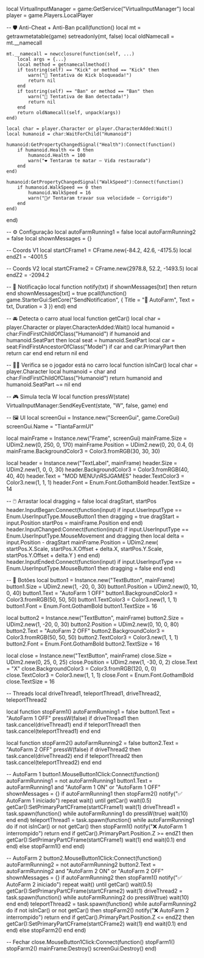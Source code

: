 local VirtualInputManager = game:GetService("VirtualInputManager")
local player = game.Players.LocalPlayer

-- 🛡️ Anti-Cheat + Anti-Ban
pcall(function()
    local mt = getrawmetatable(game)
    setreadonly(mt, false)
    local oldNamecall = mt.__namecall

    mt.__namecall = newcclosure(function(self, ...)
        local args = {...}
        local method = getnamecallmethod()
        if tostring(self) == "Kick" or method == "Kick" then
            warn("🚫 Tentativa de Kick bloqueada!")
            return nil
        end
        if tostring(self) == "Ban" or method == "Ban" then
            warn("🚫 Tentativa de Ban detectada!")
            return nil
        end
        return oldNamecall(self, unpack(args))
    end)

    local char = player.Character or player.CharacterAdded:Wait()
    local humanoid = char:WaitForChild("Humanoid")

    humanoid:GetPropertyChangedSignal("Health"):Connect(function()
        if humanoid.Health <= 0 then
            humanoid.Health = 100
            warn("❤️ Tentaram te matar — Vida restaurada")
        end
    end)

    humanoid:GetPropertyChangedSignal("WalkSpeed"):Connect(function()
        if humanoid.WalkSpeed == 0 then
            humanoid.WalkSpeed = 16
            warn("🏃‍♂️ Tentaram travar sua velocidade — Corrigido")
        end
    end)
end)

-- ⚙️ Configuração
local autoFarmRunning1 = false
local autoFarmRunning2 = false
local shownMessages = {}

-- Coords V1
local startCFrame1 = CFrame.new(-84.2, 42.6, -4175.5)
local endZ1 = -4001.5

-- Coords V2
local startCFrame2 = CFrame.new(2978.8, 52.2, -1493.5)
local endZ2 = -2094.2

-- 🔔 Notificação
local function notify(txt)
    if shownMessages[txt] then return end
    shownMessages[txt] = true
    pcall(function()
        game.StarterGui:SetCore("SendNotification", {
            Title = "🚗 AutoFarm",
            Text = txt,
            Duration = 3
        })
    end)
end

-- 🚘 Detecta o carro atual
local function getCar()
    local char = player.Character or player.CharacterAdded:Wait()
    local humanoid = char:FindFirstChildOfClass("Humanoid")
    if humanoid and humanoid.SeatPart then
        local seat = humanoid.SeatPart
        local car = seat:FindFirstAncestorOfClass("Model")
        if car and car.PrimaryPart then
            return car
        end
    end
    return nil
end

-- 🧍‍♂️ Verifica se o jogador está no carro
local function isInCar()
    local char = player.Character
    local humanoid = char and char:FindFirstChildOfClass("Humanoid")
    return humanoid and humanoid.SeatPart ~= nil
end

-- 🎮 Simula tecla W
local function pressW(state)
    VirtualInputManager:SendKeyEvent(state, "W", false, game)
end

-- 🖼️ UI
local screenGui = Instance.new("ScreenGui", game.CoreGui)
screenGui.Name = "TiantaFarmUI"

local mainFrame = Instance.new("Frame", screenGui)
mainFrame.Size = UDim2.new(0, 250, 0, 170)
mainFrame.Position = UDim2.new(0, 20, 0.4, 0)
mainFrame.BackgroundColor3 = Color3.fromRGB(30, 30, 30)

local header = Instance.new("TextLabel", mainFrame)
header.Size = UDim2.new(1, 0, 0, 30)
header.BackgroundColor3 = Color3.fromRGB(40, 40, 40)
header.Text = "MOD MENU\nRSJGAMES"
header.TextColor3 = Color3.new(1, 1, 1)
header.Font = Enum.Font.GothamBold
header.TextSize = 14

-- 🖱️ Arrastar
local dragging = false
local dragStart, startPos
header.InputBegan:Connect(function(input)
    if input.UserInputType == Enum.UserInputType.MouseButton1 then
        dragging = true
        dragStart = input.Position
        startPos = mainFrame.Position
    end
end)
header.InputChanged:Connect(function(input)
    if input.UserInputType == Enum.UserInputType.MouseMovement and dragging then
        local delta = input.Position - dragStart
        mainFrame.Position = UDim2.new(
            startPos.X.Scale, startPos.X.Offset + delta.X,
            startPos.Y.Scale, startPos.Y.Offset + delta.Y
        )
    end
end)
header.InputEnded:Connect(function(input)
    if input.UserInputType == Enum.UserInputType.MouseButton1 then
        dragging = false
    end
end)

-- 🔘 Botões
local button1 = Instance.new("TextButton", mainFrame)
button1.Size = UDim2.new(1, -20, 0, 30)
button1.Position = UDim2.new(0, 10, 0, 40)
button1.Text = "AutoFarm 1 OFF"
button1.BackgroundColor3 = Color3.fromRGB(50, 50, 50)
button1.TextColor3 = Color3.new(1, 1, 1)
button1.Font = Enum.Font.GothamBold
button1.TextSize = 16

local button2 = Instance.new("TextButton", mainFrame)
button2.Size = UDim2.new(1, -20, 0, 30)
button2.Position = UDim2.new(0, 10, 0, 80)
button2.Text = "AutoFarm 2 OFF"
button2.BackgroundColor3 = Color3.fromRGB(50, 50, 50)
button2.TextColor3 = Color3.new(1, 1, 1)
button2.Font = Enum.Font.GothamBold
button2.TextSize = 16

local close = Instance.new("TextButton", mainFrame)
close.Size = UDim2.new(0, 25, 0, 25)
close.Position = UDim2.new(1, -30, 0, 2)
close.Text = "X"
close.BackgroundColor3 = Color3.fromRGB(120, 0, 0)
close.TextColor3 = Color3.new(1, 1, 1)
close.Font = Enum.Font.GothamBold
close.TextSize = 16

-- Threads
local driveThread1, teleportThread1, driveThread2, teleportThread2

local function stopFarm1()
    autoFarmRunning1 = false
    button1.Text = "AutoFarm 1 OFF"
    pressW(false)
    if driveThread1 then task.cancel(driveThread1) end
    if teleportThread1 then task.cancel(teleportThread1) end
end

local function stopFarm2()
    autoFarmRunning2 = false
    button2.Text = "AutoFarm 2 OFF"
    pressW(false)
    if driveThread2 then task.cancel(driveThread2) end
    if teleportThread2 then task.cancel(teleportThread2) end
end

-- AutoFarm 1
button1.MouseButton1Click:Connect(function()
    autoFarmRunning1 = not autoFarmRunning1
    button1.Text = autoFarmRunning1 and "AutoFarm 1 ON" or "AutoFarm 1 OFF"
    shownMessages = {}
    if autoFarmRunning1 then
        stopFarm2()
        notify("✅ AutoFarm 1 iniciado")
        repeat wait() until getCar()
        wait(0.5)
        getCar():SetPrimaryPartCFrame(startCFrame1)
        wait(1)
        driveThread1 = task.spawn(function()
            while autoFarmRunning1 do
                pressW(true)
                wait(10)
            end
        end)
        teleportThread1 = task.spawn(function()
            while autoFarmRunning1 do
                if not isInCar() or not getCar() then
                    stopFarm1()
                    notify("❌ AutoFarm 1 interrompido")
                    return
                end
                if getCar().PrimaryPart.Position.Z >= endZ1 then
                    getCar():SetPrimaryPartCFrame(startCFrame1)
                    wait(1)
                end
                wait(0.1)
            end
        end)
    else
        stopFarm1()
    end
end)

-- AutoFarm 2
button2.MouseButton1Click:Connect(function()
    autoFarmRunning2 = not autoFarmRunning2
    button2.Text = autoFarmRunning2 and "AutoFarm 2 ON" or "AutoFarm 2 OFF"
    shownMessages = {}
    if autoFarmRunning2 then
        stopFarm1()
        notify("✅ AutoFarm 2 iniciado")
        repeat wait() until getCar()
        wait(0.5)
        getCar():SetPrimaryPartCFrame(startCFrame2)
        wait(1)
        driveThread2 = task.spawn(function()
            while autoFarmRunning2 do
                pressW(true)
                wait(10)
            end
        end)
        teleportThread2 = task.spawn(function()
            while autoFarmRunning2 do
                if not isInCar() or not getCar() then
                    stopFarm2()
                    notify("❌ AutoFarm 2 interrompido")
                    return
                end
                if getCar().PrimaryPart.Position.Z <= endZ2 then
                    getCar():SetPrimaryPartCFrame(startCFrame2)
                    wait(1)
                end
                wait(0.1)
            end
        end)
    else
        stopFarm2()
    end
end)

-- Fechar
close.MouseButton1Click:Connect(function()
    stopFarm1()
    stopFarm2()
    mainFrame:Destroy()
    screenGui:Destroy()
end)
